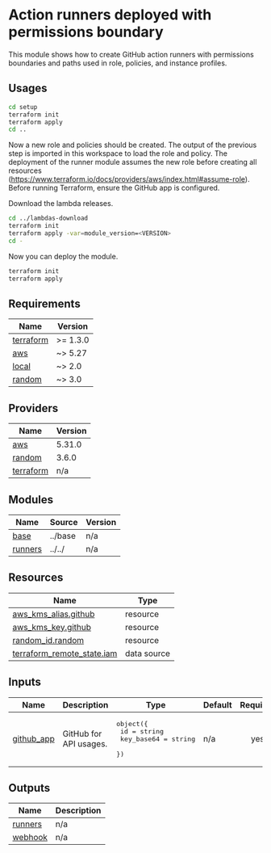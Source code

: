 # Action runners deployed with permissions boundary

This module shows how to create GitHub action runners with permissions boundaries and paths used in role, policies, and instance profiles.

## Usages

```bash
cd setup
terraform init
terraform apply
cd ..
```

Now a new role and policies should be created. The output of the previous step is imported in this workspace to load the role and policy. The deployment of the runner module assumes the new role before creating all resources (https://www.terraform.io/docs/providers/aws/index.html#assume-role). Before running Terraform, ensure the GitHub app is configured.

Download the lambda releases.

```bash
cd ../lambdas-download
terraform init
terraform apply -var=module_version=<VERSION>
cd -
```

Now you can deploy the module.

```bash
terraform init
terraform apply
```

<!-- BEGIN_TF_DOCS -->
## Requirements

| Name | Version |
|------|---------|
| <a name="requirement_terraform"></a> [terraform](#requirement\_terraform) | >= 1.3.0 |
| <a name="requirement_aws"></a> [aws](#requirement\_aws) | ~> 5.27 |
| <a name="requirement_local"></a> [local](#requirement\_local) | ~> 2.0 |
| <a name="requirement_random"></a> [random](#requirement\_random) | ~> 3.0 |

## Providers

| Name | Version |
|------|---------|
| <a name="provider_aws"></a> [aws](#provider\_aws) | 5.31.0 |
| <a name="provider_random"></a> [random](#provider\_random) | 3.6.0 |
| <a name="provider_terraform"></a> [terraform](#provider\_terraform) | n/a |

## Modules

| Name | Source | Version |
|------|--------|---------|
| <a name="module_base"></a> [base](#module\_base) | ../base | n/a |
| <a name="module_runners"></a> [runners](#module\_runners) | ../../ | n/a |

## Resources

| Name | Type |
|------|------|
| [aws_kms_alias.github](https://registry.terraform.io/providers/hashicorp/aws/latest/docs/resources/kms_alias) | resource |
| [aws_kms_key.github](https://registry.terraform.io/providers/hashicorp/aws/latest/docs/resources/kms_key) | resource |
| [random_id.random](https://registry.terraform.io/providers/hashicorp/random/latest/docs/resources/id) | resource |
| [terraform_remote_state.iam](https://registry.terraform.io/providers/hashicorp/terraform/latest/docs/data-sources/remote_state) | data source |

## Inputs

| Name | Description | Type | Default | Required |
|------|-------------|------|---------|:--------:|
| <a name="input_github_app"></a> [github\_app](#input\_github\_app) | GitHub for API usages. | <pre>object({<br>    id         = string<br>    key_base64 = string<br>  })</pre> | n/a | yes |

## Outputs

| Name | Description |
|------|-------------|
| <a name="output_runners"></a> [runners](#output\_runners) | n/a |
| <a name="output_webhook"></a> [webhook](#output\_webhook) | n/a |
<!-- END_TF_DOCS -->
